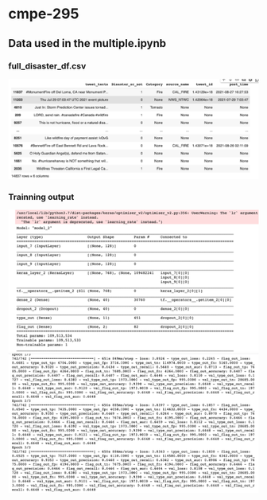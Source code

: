 # cmpe-295
## Data used in the multiple.ipynb 
### full_disaster_df.csv
![image](https://github.com/WeichaoLiang420/cmpe-295/blob/main/image/Screen%20Shot%202021-10-14%20at%208.50.27%20PM.png)
### Trainning output
![image](https://github.com/WeichaoLiang420/cmpe-295/blob/main/image/Screen%20Shot%202021-10-14%20at%208.48.07%20PM.png)
![image](https://github.com/WeichaoLiang420/cmpe-295/blob/main/image/Screen%20Shot%202021-10-14%20at%208.48.22%20PM.png)
